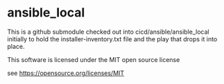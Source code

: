 # ansible_local

This is a github submodule checked out into cicd/ansible/ansible\_local initially to hold
the installer-inventory.txt file and the play that drops it into place.

This software is licensed under the MIT open source license

see https://opensource.org/licenses/MIT

